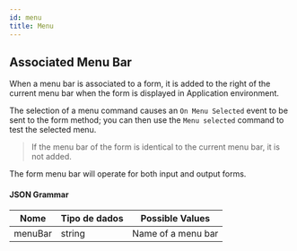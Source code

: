 ```yaml
---
id: menu
title: Menu
---
```



## Associated Menu Bar

When a menu bar is associated to a form, it is added to the right of the current menu bar when the form is displayed in Application environment.

The selection of a menu command causes an `On Menu Selected` event to be sent to the form method; you can then use the `Menu selected` command to test the selected menu.

> If the menu bar of the form is identical to the current menu bar, it is not added.

The form menu bar will operate for both input and output forms.


#### JSON Grammar

| Nome    | Tipo de dados | Possible Values    |
| ------- | ------------- | ------------------ |
| menuBar | string        | Name of a menu bar |

